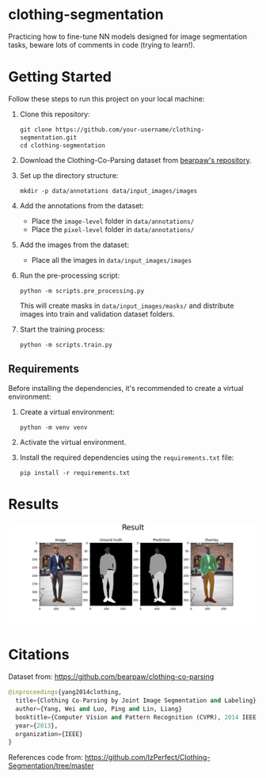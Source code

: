 # clothing-segmentation
Practicing how to fine-tune NN models designed for image segmentation tasks, beware lots of comments in code (trying to learn!).


# Getting Started

Follow these steps to run this project on your local machine:

1. Clone this repository:
   ```
   git clone https://github.com/your-username/clothing-segmentation.git
   cd clothing-segmentation
   ```

2. Download the Clothing-Co-Parsing dataset from [bearpaw's repository](https://github.com/bearpaw/clothing-co-parsing).

3. Set up the directory structure:
   ```
   mkdir -p data/annotations data/input_images/images
   ```

4. Add the annotations from the dataset:
   - Place the `image-level` folder in `data/annotations/`
   - Place the `pixel-level` folder in `data/annotations/`

5. Add the images from the dataset:
   - Place all the images in `data/input_images/images`

6. Run the pre-processing script:
   ```
   python -m scripts.pre_processing.py
   ```
   This will create masks in `data/input_images/masks/` and distribute images into train and validation dataset folders.

7. Start the training process:
   ```
   python -m scripts.train.py
   ```

## Requirements

Before installing the dependencies, it's recommended to create a virtual environment:

1. Create a virtual environment:
   ```
   python -m venv venv
   ```

2. Activate the virtual environment.

3. Install the required dependencies using the `requirements.txt` file:
   ```
   pip install -r requirements.txt
   ```

# Results

![alt text](resources/UNet/result.png)

# Citations
Dataset from: https://github.com/bearpaw/clothing-co-parsing
```python
@inproceedings{yang2014clothing,
  title={Clothing Co-Parsing by Joint Image Segmentation and Labeling},
  author={Yang, Wei and Luo, Ping and Lin, Liang}
  booktitle={Computer Vision and Pattern Recognition (CVPR), 2014 IEEE Conference on},
  year={2013},
  organization={IEEE}
}
```

References code from:
https://github.com/IzPerfect/Clothing-Segmentation/tree/master
